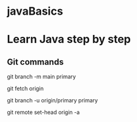 # javaBasics
Learn Java step by step
==========================

## Git commands

git branch -m main primary

git fetch origin

git branch -u origin/primary primary

git remote set-head origin -a
